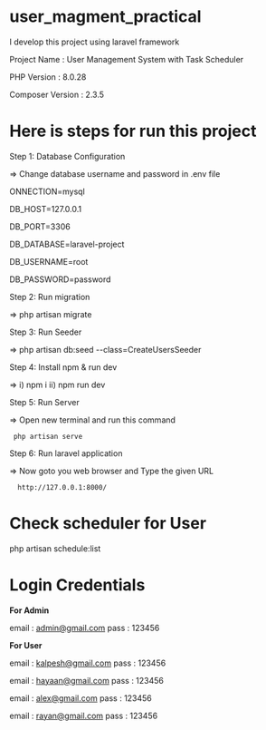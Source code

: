 # user_magment_practical

I develop this project using laravel framework

Project Name : User Management System with Task Scheduler 

PHP Version : 8.0.28

Composer Version : 2.3.5


Here is steps for run this project
=================================


Step 1: Database Configuration

=> Change database username and password in .env file

ONNECTION=mysql

DB_HOST=127.0.0.1

DB_PORT=3306

DB_DATABASE=laravel-project

DB_USERNAME=root

DB_PASSWORD=password

Step 2: Run migration

=> 
php artisan migrate


Step 3: Run Seeder

=>
php artisan db:seed --class=CreateUsersSeeder

Step 4: Install npm & run dev

=>  i) npm i 
       ii) npm run dev
	

Step 5: Run Server

=> Open new terminal and run this command
     
     php artisan serve

 Step 6: Run laravel application  

=>  Now goto you web browser and Type the given URL

      http://127.0.0.1:8000/





Check  scheduler for User
=============================== 
php artisan schedule:list



Login Credentials
=====================================

**For Admin**

email : admin@gmail.com
pass : 123456

**For User**

email : kalpesh@gmail.com
pass : 123456

email : hayaan@gmail.com
pass : 123456

email : alex@gmail.com
pass : 123456

email : rayan@gmail.com
pass : 123456 
